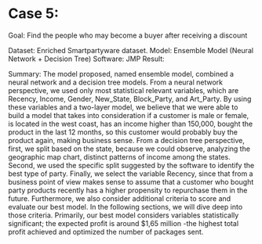 # Case 5:					


Goal: Find the people who may become a buyer after receiving a discount


Dataset: Enriched Smartpartyware dataset.
Model: Ensemble Model (Neural Network + Decision Tree)
Software: JMP
Result: 


Summary:
The model proposed, named ensemble model, combined a neural network and a decision tree models. From a neural network perspective, we used only most statistical relevant variables, which are Recency, Income, Gender, New_State, Block_Party, and Art_Party. By using these variables and a two-layer model, we believe that we were able to build a model that takes into consideration if a customer is male or female, is located in the west coast, has an income higher than 150,000, bought the product in the last 12 months, so this customer would probably buy the product again, making business sense.
From a decision tree perspective, first, we split based on the state, because we could observe, analyzing the geographic map chart, distinct patterns of income among the states. Second, we used the specific split suggested by the software to identify the best type of party. Finally, we select the variable Recency, since that from a business point of view makes sense to assume that a customer who bought party products recently has a higher propensity to repurchase them in the future.
Furthermore, we also consider additional criteria to score and evaluate our best model. In the following sections, we will dive deep into those criteria. Primarily, our best model considers variables statistically significant; the expected profit is around $1,65 million -the highest total profit achieved and optimized the number of packages sent.



